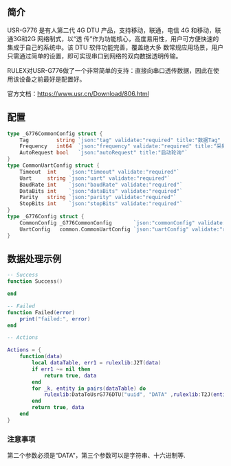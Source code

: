 ## 简介
USR-G776 是有人第二代 4G DTU 产品，支持移动，联通，电信 4G 和移动，联通3G和2G 网络制式，以“透
传”作为功能核心，高度易用性，用户可方便快速的集成于自己的系统中。该 DTU 软件功能完善，覆盖绝大多
数常规应用场景，用户只需通过简单的设置，即可实现串口到网络的双向数据透明传输。

RULEX对USR-G776做了一个非常简单的支持：直接向串口透传数据，因此在使用该设备之前最好是配置好。

官方文档：https://www.usr.cn/Download/806.html
## 配置
```go
type _G776CommonConfig struct {
	Tag         string `json:"tag" validate:"required" title:"数据Tag" info:"给数据打标签"`
	Frequency   int64  `json:"frequency" validate:"required" title:"采集频率"`
	AutoRequest bool   `json:"autoRequest" title:"启动轮询"`
}
type CommonUartConfig struct {
	Timeout  int    `json:"timeout" validate:"required"`
	Uart     string `json:"uart" validate:"required"`
	BaudRate int    `json:"baudRate" validate:"required"`
	DataBits int    `json:"dataBits" validate:"required"`
	Parity   string `json:"parity" validate:"required"`
	StopBits int    `json:"stopBits" validate:"required"`
}
type _G776Config struct {
	CommonConfig _G776CommonConfig       `json:"commonConfig" validate:"required"`
	UartConfig   common.CommonUartConfig `json:"uartConfig" validate:"required"`
}

```

## 数据处理示例

```lua
-- Success
function Success()

end

-- Failed
function Failed(error)
    print("failed:", error)
end

-- Actions

Actions = {
    function(data)
        local dataTable, err1 = rulexlib:J2T(data)
        if err1 ~= nil then
            return true, data
        end
        for _k, entity in pairs(dataTable) do
            rulexlib:DataToUsrG776DTU("uuid", "DATA" ,rulexlib:T2J(entity["value"]))
        end
        return true, data
    end
}

```
### 注意事项
第二个参数必须是“DATA”，第三个参数可以是字符串、十六进制等.